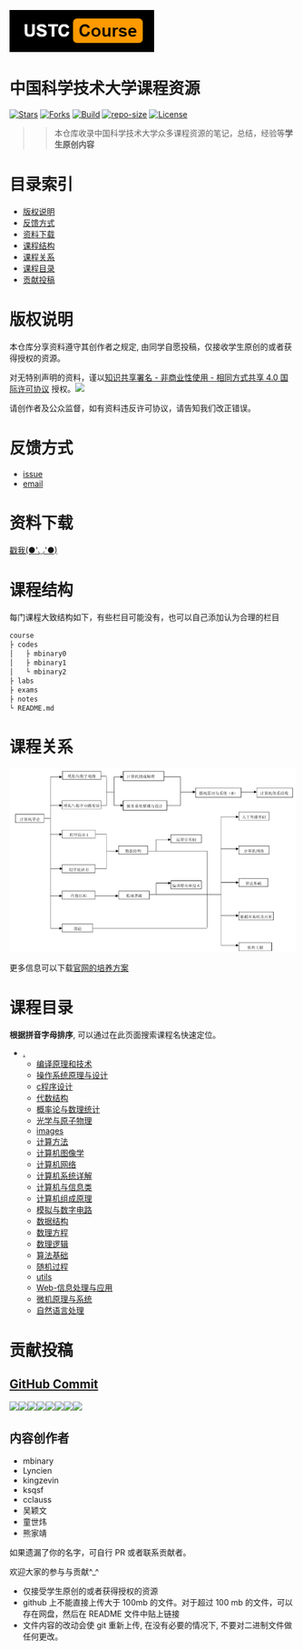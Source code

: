 
![](images/logo.png)

# 中国科学技术大学课程资源

[![Stars](https://img.shields.io/github/stars/USTC-Resource/USTC-Course.svg?label=Stars&style=social)](https://github.com/USTC-Resource/USTC-Course/stargazers)
[![Forks](https://img.shields.io/github/forks/USTC-Resource/USTC-Course.svg?label=Forks&style=social)](https://github.com/USTC-Resource/USTC-Course/network/members)
[![Build](https://travis-ci.org/USTC-Resource/USTC-Course.svg?branch=master)](https://travis-ci.org/USTC-Resource/USTC-Course?branch=master)
[![repo-size](https://img.shields.io/github/repo-size/USTC-Resource/USTC-Course.svg)]()
[![License](https://i.creativecommons.org/l/by-nc-sa/4.0/80x15.png)](http://creativecommons.org/licenses/by-nc-sa/4.0/)

>>本仓库收录中国科学技术大学众多课程资源的笔记，总结，经验等**学生原创内容**

# 目录索引
* [版权说明](#版权说明)
* [反馈方式](#反馈方式)
* [资料下载](#资料下载)
* [课程结构](#课程结构)
* [课程关系](#课程关系)
* [课程目录](#课程目录)
* [贡献投稿](#贡献投稿)

# 版权说明
本仓库分享资料遵守其创作者之规定, 由同学自愿投稿，仅接收学生原创的或者获得授权的资源。

对无特别声明的资料，谨以[知识共享署名 - 非商业性使用 - 相同方式共享 4.0 国际许可协议](http://creativecommons.org/licenses/by-nc-sa/4.0/) 授权。![](https://i.creativecommons.org/l/by-nc-sa/4.0/80x15.png)

请创作者及公众监督，如有资料违反许可协议，请告知我们改正错误。

# 反馈方式
- [issue](https://github.com/USTC-Resource/USTC-Course/issues/new)
- <a href="mailto:&#122;huheqin1@gmail.com?subject=%E5%8F%8D%E9%A6%88%E4%B8%8E%E5%BB%BA%E8%AE%AE">email</a>

# 资料下载
[戳我(●'◡'●)](https://ustc-resource.github.io/USTC-Course)

<!--
## FTP
1. FTP/FTPS:
   - 地址：ftp.ustclug.org；
   - 路径：/ebook/USTC-CS-Courses-Resource；
   - 用户名：ftp；
   - 密码：ftp；
2. SFTP (Secure File Transfer Protocol):
   - 地址：ftp.ustclug.org；
   - 路径：/ebook/USTC-CS-Courses-Resource；
   - 用户名：ftp；
   - 密码：ftp；
3. AFP (Apple Filing Protocol)
   - 地址：afp://ftp.ustclug.org/；
   - 路径：/ebook/USTC-CS-Courses-Resource；
   - Connect As Guest

感谢 @USTC-LUG, @[zzh1996](https://github.com/zzh1996), @[volltin](https://github.com/volltin)


## HTTPS

- [github 网页](#课程目录)
- [DownGit](http://downgit.zhoudaxiaa.com/#/home)
- [gitzip-chrome-extension](https://chrome.google.com/webstore/detail/gitzip-for-github/ffabmkklhbepgcgfonabamgnfafbdlkn)

注意，建议不要直接用 GitHub 仓库的 `Download Zip`。因为网速慢，而且仓库很大，很可能下载到中途就切断连接了。
推荐用 DownGit 工具，方法很简单，在 GitHub 这里浏览网页到某个文件夹，然后将这个网页地址粘贴到 DownGit 下载即可。

-->

# 课程结构
每门课程大致结构如下，有些栏目可能没有，也可以自己添加认为合理的栏目
```
course
├ codes
│   ├ mbinary0
│   ├ mbinary1
│   └ mbinary2
├ labs
├ exams
├ notes
└ README.md
```
# 课程关系
![](images/course.png)

更多信息可以下载[官网的培养方案](https://www.teach.ustc.edu.cn/education/241.html/attachment/14-215%E8%AE%A1%E7%AE%97%E6%9C%BA%E5%AD%A6%E9%99%A2-2013)

# 课程目录
**根据拼音字母排序**, 可以通过在此页面搜索课程名快速定位。

* [.](.)
    * [编译原理和技术](./编译原理和技术)
    * [操作系统原理与设计](./操作系统原理与设计)
    * [c程序设计](./c程序设计)
    * [代数结构](./代数结构)
    * [概率论与数理统计](./概率论与数理统计)
    * [光学与原子物理](./光学与原子物理)
    * [images](./images)
    * [计算方法](./计算方法)
    * [计算机图像学](./计算机图像学)
    * [计算机网络](./计算机网络)
    * [计算机系统详解](./计算机系统详解)
    * [计算机与信息类](./计算机与信息类)
    * [计算机组成原理](./计算机组成原理)
    * [模拟与数字电路](./模拟与数字电路)
    * [数据结构](./数据结构)
    * [数理方程](./数理方程)
    * [数理逻辑](./数理逻辑)
    * [算法基础](./算法基础)
    * [随机过程](./随机过程)
    * [utils](./utils)
    * [Web-信息处理与应用](./Web-信息处理与应用)
    * [微机原理与系统](./微机原理与系统)
    * [自然语言处理](./自然语言处理)

# 贡献投稿
## [GitHub Commit](https://github.com/USTC-Resource/USTC-Course/graphs/contributors)
[![](https://sourcerer.io/fame/mbinary/USTC-Resource/USTC-Course/images/0)](https://sourcerer.io/fame/mbinary/USTC-Resource/USTC-Course/links/0)[![](https://sourcerer.io/fame/mbinary/USTC-Resource/USTC-Course/images/1)](https://sourcerer.io/fame/mbinary/USTC-Resource/USTC-Course/links/1)[![](https://sourcerer.io/fame/mbinary/USTC-Resource/USTC-Course/images/2)](https://sourcerer.io/fame/mbinary/USTC-Resource/USTC-Course/links/2)[![](https://sourcerer.io/fame/mbinary/USTC-Resource/USTC-Course/images/3)](https://sourcerer.io/fame/mbinary/USTC-Resource/USTC-Course/links/3)[![](https://sourcerer.io/fame/mbinary/USTC-Resource/USTC-Course/images/4)](https://sourcerer.io/fame/mbinary/USTC-Resource/USTC-Course/links/4)[![](https://sourcerer.io/fame/mbinary/USTC-Resource/USTC-Course/images/5)](https://sourcerer.io/fame/mbinary/USTC-Resource/USTC-Course/links/5)[![](https://sourcerer.io/fame/mbinary/USTC-Resource/USTC-Course/images/6)](https://sourcerer.io/fame/mbinary/USTC-Resource/USTC-Course/links/6)[![](https://sourcerer.io/fame/mbinary/USTC-Resource/USTC-Course/images/7)](https://sourcerer.io/fame/mbinary/USTC-Resource/USTC-Course/links/7)

## 内容创作者
- mbinary
- Lyncien
- kingzevin
- ksqsf
- cclauss
- 吴颖文
- 童世炜
- 熊家靖

如果遗漏了你的名字，可自行 PR 或者联系贡献者。

欢迎大家的参与与贡献^_^
* 仅接受学生原创的或者获得授权的资源
* github 上不能直接上传大于 100mb 的文件。对于超过 100 mb 的文件，可以存在网盘，然后在 README 文件中贴上链接
* 文件内容的改动会使 git 重新上传, 在没有必要的情况下, 不要对二进制文件做任何更改。

<!--
可以通过如下方式贡献
- 帮忙上传: 可以发给仓库维护者帮忙上传，或者提 issue
- 用网页操作或者[桌面版](https://desktop.github.com/) fork and pull request. 操作方式可以参考 [这里](https://blog.csdn.net/qq_29277155/article/details/51048990) 和[这里](https://blog.csdn.net/zhangw0_0/article/details/50667891),[PR](https://blog.csdn.net/huutu/article/details/51018317)

- 用命令行: 注意仓库较大,直接 clone 很慢. 可以使用 sparse-checkout, 只下载指定的目录
执行
```shell
mkdir ustc-courses  #文件夹名可以自己取
cd ustc-courses
git init
git remote add -f origin  git@github.com:mbinary/USTC-CS-Courses-Resource.git
git config core.sparsecheckout true
echo "计算机与信息类/软件工程"  >> .git/info/sparse-checkout  #这里工作目录就是在那个 repo 主页下

#如果还有其他目录，都像上面一样加入即可，如 `echo  "计算机与信息类/图论/slides" >> .git/info/sparse-checkout`
#只需记住的是 加入的目录应该在远程仓库存在，否则报错“error: Sparse checkout leaves no entry on the working directory”

git pull origin master
git remote add upstream git@github.com:mbinary/USTC-CS-Courses-Resource.git
```
更新内容后
```shell
git fetch upstream/master
git merge upstream/master
```
-->

